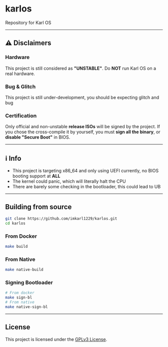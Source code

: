 # karlos
Repository for Karl OS

---

## ⚠️ Disclaimers
### Hardware
This project is still considered as **"UNSTABLE"**.
Do **NOT** run Karl OS on a real hardware.
### Bug & Glitch
This project is still under-development, you should be expecting glitch and bug
### Certification
Only official and non-unstable **release ISOs** will be signed by the project. If you chose the cross-compile it by yourself, you must **sign all the binary**, or **disable "Secure Boot"** in BIOS.

---
## ℹ️ Info
- This project is targeting x86_64 and only using UEFI currently, no BIOS booting support at **ALL**
- The kernel could panic, which will literally halt the CPU
- There are barely some checking in the bootloader, this could lead to UB
---
## Building from source
``` bash
git clone https://github.com/imkarl1229/karlos.git
cd karlos
```

### From Docker
``` bash
make build
```

### From Native
``` bash
make native-build
```
### Signing Bootloader
``` bash
# From docker
make sign-bl
# From native
make native-sign-bl
```

---

## License
This project is licensed under the [GPLv3 License](LICENSE).